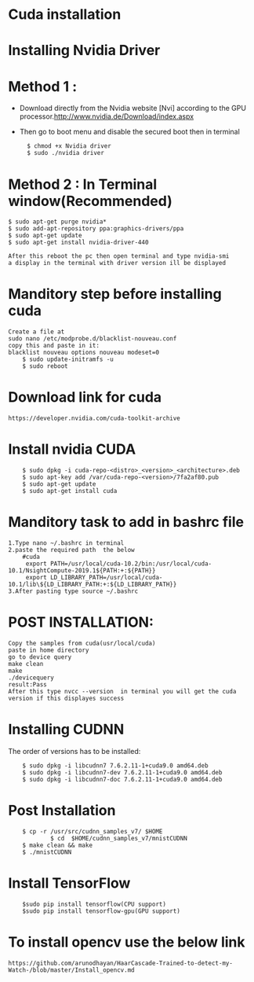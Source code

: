 
# Cuda installation
#  Installing Nvidia Driver 
  # Method 1 :

-  Download  directly  from  the  Nvidia  website  [Nvi]  according  to  the  GPU
   processor.http://www.nvidia.de/Download/index.aspx

- Then go to boot menu and disable the secured boot then in terminal

		$ chmod +x Nvidia driver
		$ sudo ./nvidia driver

# Method 2 :  In Terminal window(Recommended)

	$ sudo apt-get purge nvidia*
	$ sudo add-apt-repository ppa:graphics-drivers/ppa
	$ sudo apt-get update
	$ sudo apt-get install nvidia-driver-440
	
	After this reboot the pc then open terminal and type nvidia-smi
	a display in the terminal with driver version ill be displayed





#  Manditory step before installing cuda

	Create a file at
	sudo nano /etc/modprobe.d/blacklist-nouveau.conf   
	copy this and paste in it:
	blacklist nouveau options nouveau modeset=0
		$ sudo update-initramfs -u
		$ sudo reboot
# Download link for cuda
	https://developer.nvidia.com/cuda-toolkit-archive

#  Install nvidia CUDA
		$ sudo dpkg -i cuda-repo-<distro>_<version>_<architecture>.deb
		$ sudo apt-key add /var/cuda-repo-<version>/7fa2af80.pub
		$ sudo apt-get update
		$ sudo apt-get install cuda
# Manditory task to add in bashrc file
	1.Type nano ~/.bashrc in terminal
	2.paste the required path  the below
		#cuda
		 export PATH=/usr/local/cuda-10.2/bin:/usr/local/cuda-10.1/NsightCompute-2019.1${PATH:+:${PATH}}
		 export LD_LIBRARY_PATH=/usr/local/cuda-10.1/lib\${LD_LIBRARY_PATH:+:${LD_LIBRARY_PATH}}
	3.After pasting type source ~/.bashrc
       	
# POST INSTALLATION:

	Copy the samples from cuda(usr/local/cuda)
	paste in home directory
	go to device query 
	make clean
	make
	./devicequery
	result:Pass
	After this type nvcc --version  in terminal you will get the cuda version if this displayes success

# Installing CUDNN

The order of versions has to be installed:

		$ sudo dpkg -i libcudnn7 7.6.2.11-1+cuda9.0 amd64.deb
		$ sudo dpkg -i libcudnn7-dev 7.6.2.11-1+cuda9.0 amd64.deb
		$ sudo dpkg -i libcudnn7-doc 7.6.2.11-1+cuda9.0 amd64.deb
		
# Post Installation
		$ cp -r /usr/src/cudnn_samples_v7/ $HOME
                $ cd  $HOME/cudnn_samples_v7/mnistCUDNN
		$ make clean && make
		$ ./mnistCUDNN
# Install TensorFlow

		$sudo pip install tensorflow(CPU support)
		$sudo pip install tensorflow-gpu(GPU support)
# To install opencv use the below link
	https://github.com/arunodhayan/HaarCascade-Trained-to-detect-my-Watch-/blob/master/Install_opencv.md

